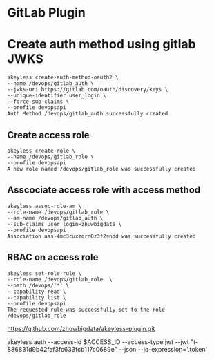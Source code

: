 # GitLab Plugin



# Create auth method using gitlab JWKS
```
akeyless create-auth-method-oauth2 \
--name /devops/gitlab_auth \
--jwks-uri https://gitlab.com/oauth/discovery/keys \
--unique-identifier user_login \
--force-sub-claims \
--profile devopsapi
Auth Method /devops/gitlab_auth successfully created
```

## Create access role
```
akeyless create-role \
--name /devops/gitlab_role \
--profile devopsapi
A new role named /devops/gitlab_role was successfully created
```

## Asscociate access role with access method
```
akeyless assoc-role-am \
--role-name /devops/gitlab_role \
--am-name /devops/gitlab_auth \
--sub-claims user_login=zhuwbigdata \
--profile devopsapi
Association ass-4mc3cuxzqrn8z3f2sndd was successfully created
```

## RBAC on access role
```
akeyless set-role-rule \
--role-name /devops/gitlab_role  \
--path /devops/'*' \
--capability read \
--capability list \
--profile devopsapi
The requested rule was successfully set to the role /devops/gitlab_role 

```
https://github.com/zhuwbigdata/akeyless-plugin.git


akeyless auth --access-id $ACCESS_ID --access-type jwt --jwt "t-886831d9b42faf3fc633fcb117c0689e" --json --jq-expression='.token'